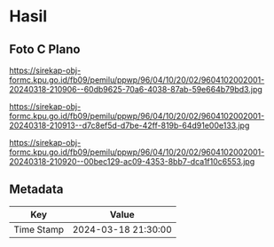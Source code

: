 # Hasil

## Foto C Plano

https://sirekap-obj-formc.kpu.go.id/fb09/pemilu/ppwp/96/04/10/20/02/9604102002001-20240318-210906--60db9625-70a6-4038-87ab-59e664b79bd3.jpg

https://sirekap-obj-formc.kpu.go.id/fb09/pemilu/ppwp/96/04/10/20/02/9604102002001-20240318-210913--d7c8ef5d-d7be-42ff-819b-64d91e00e133.jpg

https://sirekap-obj-formc.kpu.go.id/fb09/pemilu/ppwp/96/04/10/20/02/9604102002001-20240318-210920--00bec129-ac09-4353-8bb7-dca1f10c6553.jpg


## Metadata

| Key        | Value               |
| ---------- | ------------------- |
| Time Stamp | 2024-03-18 21:30:00 |



